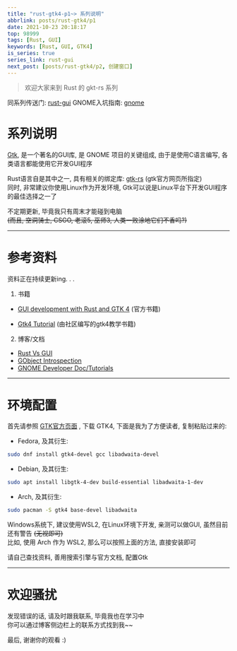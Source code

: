 ```yaml
---
title: "rust-gtk4-p1~> 系列说明"
abbrlink: posts/rust-gtk4/p1
date: 2021-10-23 20:18:17
top: 98999
tags: [Rust, GUI]
keywords: [Rust, GUI, GTK4]
is_series: true
series_link: rust-gui
next_post: [posts/rust-gtk4/p2, 创建窗口]
---
```

> 欢迎大家来到 Rust 的 gkt-rs 系列
<!-- more -->

同系列传送门: [rust-gui](/categories/rust-gui)
GNOME入坑指南: [gnome](/posts/desktop-beautify/gnome)

# 系列说明
[Gtk](https://www.gtk.org/), 是一个著名的GUI库, 是 GNOME 项目的关键组成, 由于是使用C语言编写, 各类语言都能使用它开发GUI程序  

Rust语言自是其中之一, 具有相关的绑定库: [gtk-rs](https://gtk-rs.org/) (gtk官方网页所指定)  
同时, 非常建议你使用Linux作为开发环境, Gtk可以说是Linux平台下开发GUI程序的最佳选择之一了  

不定期更新, 毕竟我只有周末才能碰到电脑  
~~(而且, 空洞骑士, CSGO, 老滚5, 巫师3, 人类一败涂地它们不香吗?)~~

- - -
# 参考资料
资料正在持续更新ing. . .
1. 书籍
- [GUI development with Rust and GTK 4](https://gtk-rs.org/gtk4-rs/stable/latest/book/) (官方书籍)

- [Gtk4 Tutorial](https://toshiocp.github.io/Gtk4-tutorial/) (由社区编写的gtk4教学书籍)

2. 博客/文档
- [Rust Vs GUI](https://turbomack.github.io/posts/2019-07-28-rust-vs-gui.html)
- [GObject Introspection](https://gi.readthedocs.io/en/latest/#gobject-introspection)
- [GNOME Developer Doc/Tutorials](https://developer.gnome.org/documentation/tutorials.html)
- - -
# 环境配置
首先请参照 [GTK官方页面](https://www.gtk.org/docs/installations/) , 下载 GTK4, 下面是我为了方便读者, 复制粘贴过来的:  

- Fedora, 及其衍生:  

```bash
sudo dnf install gtk4-devel gcc libadwaita-devel
```

- Debian, 及其衍生:

```bash
sudo apt install libgtk-4-dev build-essential libadwaita-1-dev
```

- Arch, 及其衍生:

```bash
sudo pacman -S gtk4 base-devel libadwaita
```

Windows系统下, 建议使用WSL2, 在Linux环境下开发, 亲测可以做GUI, 虽然目前还有警告 ~~(无视即可)~~  
比如, 使用 Arch 作为 WSL2, 那么可以按照上面的方法, 直接安装即可  

请自己查找资料, 善用搜索引擎与官方文档, 配置Gtk  

- - -
# 欢迎骚扰
发现错误的话, 请及时跟我联系, 毕竟我也在学习中  
你可以通过博客侧边栏上的联系方式找到我~~  

最后, 谢谢你的观看 :)